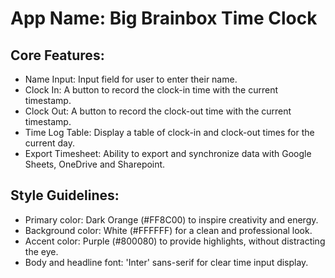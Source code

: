 # **App Name**: Big Brainbox Time Clock

## Core Features:

- Name Input: Input field for user to enter their name.
- Clock In: A button to record the clock-in time with the current timestamp.
- Clock Out: A button to record the clock-out time with the current timestamp.
- Time Log Table: Display a table of clock-in and clock-out times for the current day.
- Export Timesheet: Ability to export and synchronize data with Google Sheets, OneDrive and Sharepoint.

## Style Guidelines:

- Primary color: Dark Orange (#FF8C00) to inspire creativity and energy.
- Background color: White (#FFFFFF) for a clean and professional look.
- Accent color: Purple (#800080) to provide highlights, without distracting the eye.
- Body and headline font: 'Inter' sans-serif for clear time input display.